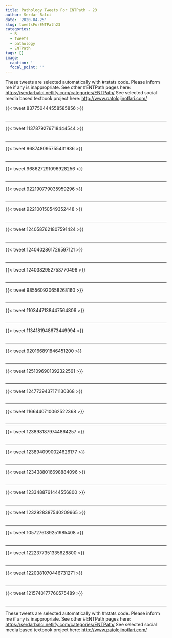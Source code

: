 ```yaml
---
title: Pathology Tweets For ENTPath - 23
author: Serdar Balci
date: '2020-04-25'
slug: tweetsForENTPath23
categories:
  - R
  - tweets
  - pathology
  - ENTPath
tags: []
image:
  caption: ''
  focal_point: ''
---
```



These tweets are selected automatically with #rstats code. Please inform me if any is inappropriate.
See other #ENTPath pages here: https://serdarbalci.netlify.com/categories/ENTPath/ 
See selected social media based textbook project here: http://www.patolojinotlari.com/

{{< tweet 837750444558585856 >}}
<br>
<br>
<hr>
{{< tweet 1137879276718444544 >}}
<br>
<br>
<hr>
{{< tweet 968748095755431936 >}}
<br>
<br>
<hr>
{{< tweet 968627291096928256 >}}
<br>
<br>
<hr>
{{< tweet 922190779035959296 >}}
<br>
<br>
<hr>
{{< tweet 922100150549352448 >}}
<br>
<br>
<hr>
{{< tweet 1240587621807591424 >}}
<br>
<br>
<hr>
{{< tweet 1240402861726597121 >}}
<br>
<br>
<hr>
{{< tweet 1240382952753770496 >}}
<br>
<br>
<hr>
{{< tweet 985560920658268160 >}}
<br>
<br>
<hr>
{{< tweet 1103447138447564806 >}}
<br>
<br>
<hr>
{{< tweet 1134181948673449994 >}}
<br>
<br>
<hr>
{{< tweet 920166891846451200 >}}
<br>
<br>
<hr>
{{< tweet 1251096901392322561 >}}
<br>
<br>
<hr>
{{< tweet 1247739437171130368 >}}
<br>
<br>
<hr>
{{< tweet 1166440710062522368 >}}
<br>
<br>
<hr>
{{< tweet 1238981879744864257 >}}
<br>
<br>
<hr>
{{< tweet 1238940990024626177 >}}
<br>
<br>
<hr>
{{< tweet 1234388016698884096 >}}
<br>
<br>
<hr>
{{< tweet 1233488761444556800 >}}
<br>
<br>
<hr>
{{< tweet 1232928387540209665 >}}
<br>
<br>
<hr>
{{< tweet 1057276189251985408 >}}
<br>
<br>
<hr>
{{< tweet 1222377351335628800 >}}
<br>
<br>
<hr>
{{< tweet 1220381070446731271 >}}
<br>
<br>
<hr>
{{< tweet 1215740177760575489 >}}
<br>
<br>
<hr>


These tweets are selected automatically with #rstats code. Please inform me if any is inappropriate.
See other #ENTPath pages here: https://serdarbalci.netlify.com/categories/ENTPath/ 
See selected social media based textbook project here: http://www.patolojinotlari.com/
